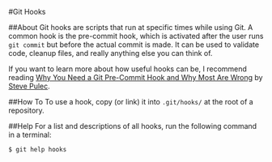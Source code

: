 #Git Hooks

##About
Git hooks are scripts that run at specific times while using Git. A common hook is the pre-commit hook, which is activated after the user runs `git commit` but before the actual commit is made. It can be used to validate code, cleanup files, and really anything else you can think of.

If you want to learn more about how useful hooks can be, I recommend reading [Why You Need a Git Pre-Commit Hook and Why Most Are Wrong](http://tech.yipit.com/2011/11/16/183772396/) by [Steve Pulec](https://twitter.com/spulec).

##How To
To use a hook, copy (or link) it into `.git/hooks/` at the root of a repository.

##Help
For a list and descriptions of all hooks, run the following command in a terminal:

    $ git help hooks

